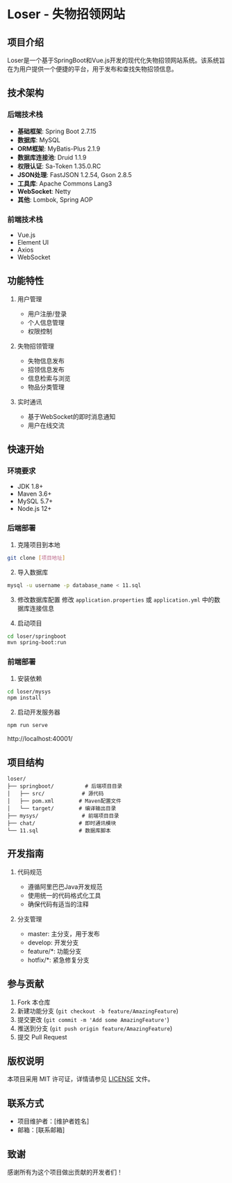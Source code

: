# Loser - 失物招领网站

## 项目介绍
Loser是一个基于SpringBoot和Vue.js开发的现代化失物招领网站系统。该系统旨在为用户提供一个便捷的平台，用于发布和查找失物招领信息。

## 技术架构
### 后端技术栈
- **基础框架**: Spring Boot 2.7.15
- **数据库**: MySQL
- **ORM框架**: MyBatis-Plus 2.1.9
- **数据库连接池**: Druid 1.1.9
- **权限认证**: Sa-Token 1.35.0.RC
- **JSON处理**: FastJSON 1.2.54, Gson 2.8.5
- **工具库**: Apache Commons Lang3
- **WebSocket**: Netty
- **其他**: Lombok, Spring AOP

### 前端技术栈
- Vue.js
- Element UI
- Axios
- WebSocket

## 功能特性
1. 用户管理
   - 用户注册/登录
   - 个人信息管理
   - 权限控制

2. 失物招领管理
   - 失物信息发布
   - 招领信息发布
   - 信息检索与浏览
   - 物品分类管理

3. 实时通讯
   - 基于WebSocket的即时消息通知
   - 用户在线交流

## 快速开始

### 环境要求
- JDK 1.8+
- Maven 3.6+
- MySQL 5.7+
- Node.js 12+

### 后端部署
1. 克隆项目到本地
```bash
git clone [项目地址]
```

2. 导入数据库
```bash
mysql -u username -p database_name < 11.sql
```

3. 修改数据库配置
修改 `application.properties` 或 `application.yml` 中的数据库连接信息

4. 启动项目
```bash
cd loser/springboot
mvn spring-boot:run
```

### 前端部署
1. 安装依赖
```bash
cd loser/mysys
npm install
```

2. 启动开发服务器
```bash
npm run serve
```
http://localhost:40001/
## 项目结构
```
loser/
├── springboot/          # 后端项目目录
│   ├── src/            # 源代码
│   ├── pom.xml        # Maven配置文件
│   └── target/        # 编译输出目录
├── mysys/              # 前端项目目录
├── chat/              # 即时通讯模块
└── 11.sql             # 数据库脚本
```

## 开发指南
1. 代码规范
   - 遵循阿里巴巴Java开发规范
   - 使用统一的代码格式化工具
   - 确保代码有适当的注释

2. 分支管理
   - master: 主分支，用于发布
   - develop: 开发分支
   - feature/*: 功能分支
   - hotfix/*: 紧急修复分支

## 参与贡献
1. Fork 本仓库
2. 新建功能分支 (`git checkout -b feature/AmazingFeature`)
3. 提交更改 (`git commit -m 'Add some AmazingFeature'`)
4. 推送到分支 (`git push origin feature/AmazingFeature`)
5. 提交 Pull Request

## 版权说明
本项目采用 MIT 许可证，详情请参见 [LICENSE](../../../Improve/Project/JAVA/loser-master/LICENSE) 文件。

## 联系方式
- 项目维护者：[维护者姓名]
- 邮箱：[联系邮箱]

## 致谢
感谢所有为这个项目做出贡献的开发者们！
